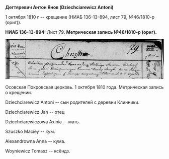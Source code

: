**Дегтяревич Антон Янов (Dziechciarewicz Antoni)**

1 октября 1810 г -- крещение (НИАБ 136-13-894, лист 79, №46/1810-р
(ориг)).

**НИАБ 136-13-894:** Лист 79. **Метрическая запись №46/1810-р (ориг).**

![](./media/3c7b2e939b09a4126a09d6b3b6d4c481670e90c4.png)

Осовская Покровская церковь. 1 октября 1810 года. Метрическая запись о
крещении.

Dziechciarewicz Antoni -- сын родителей с деревни Клинники.

Dziechciarewicz Jan -- отец

Dziechciarewiczowa Axinia -- мать.

Szuszko Maciey -- кум.

Alexandrowna Anna -- кума.

Woyniewicz Tomasz -- ксёндз.

